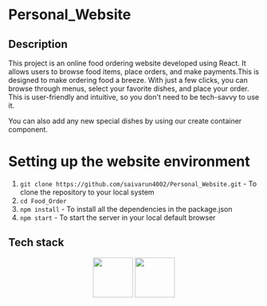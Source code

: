 # Personal_Website

## Description
This project is an online food ordering website developed using React. It allows users to browse food items, place orders, and make payments.This is designed to make ordering food a breeze. With just a few clicks, you can browse through menus, select your favorite dishes, and place your order. This  is user-friendly and intuitive, so you don't need to be tech-savvy to use it.

You can also add any new special dishes by using our create container component.

# Setting up the website environment

  1. `git clone https://github.com/saivarun4002/Personal_Website.git` - To clone the repository to your local system
  2. `cd Food_Order`
  3. `npm install` - To install all the dependencies in the package.json
  4. `npm start` - To start the server in your local default browser



## Tech stack
<p align="center">
  <img src="https://www.gameartguppy.com/wp-content/uploads/2019/04/mascot_firebase-logo.png" width="80"></img>
  <img src="https://icon-library.com/images/react-icon/react-icon-15.jpg" width="80"></img>
</p>

